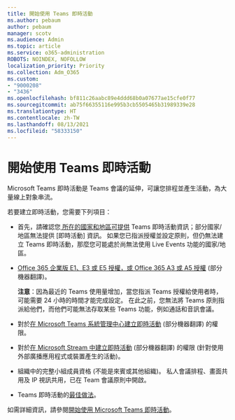 ```yaml
---
title: 開始使用 Teams 即時活動
ms.author: pebaum
author: pebaum
manager: scotv
ms.audience: Admin
ms.topic: article
ms.service: o365-administration
ROBOTS: NOINDEX, NOFOLLOW
localization_priority: Priority
ms.collection: Adm_O365
ms.custom:
- "9000208"
- "3436"
ms.openlocfilehash: bf811c26aabc89e4ddd68b0a07677ae15cfe0f77
ms.sourcegitcommit: ab75f66355116e995b3cb5505465b31989339e28
ms.translationtype: HT
ms.contentlocale: zh-TW
ms.lasthandoff: 08/13/2021
ms.locfileid: "58333150"
---
```

# <a name="getting-started-with-teams-live-events"></a>開始使用 Teams 即時活動

Microsoft Teams 即時活動是 Teams 會議的延伸，可讓您排程並產生活動，為大量線上對象串流。

若要建立即時活動，您需要下列項目：

- 首先，請確認您[ 所在的國家和地區可提供](https://docs.microsoft.com/microsoftteams/teams-live-events/plan-for-teams-live-events#regional-availability) Teams 即時活動資訊；部分國家/地區無法提供 [即時活動] 資訊。  如果您已指派授權並設定原則，但仍無法建立 Teams 即時活動，那麼您可能處於尚無法使用 Live Events 功能的國家/地區。

- [Office 365 企業版 E1、E3 或 E5 授權，或 Office 365 A3 或 A5 授權](https://docs.microsoft.com/microsoftteams/teams-live-events/set-up-for-teams-live-events#step-2-get-and-assign-licenses) (部分機器翻譯)。 

    **注意**：因為最近的 Teams 使用量增加，當您指派 Teams 授權給使用者時，可能需要 24 小時的時間才能完成設定。 在此之前，您無法將 Teams 原則指派給他們，而他們可能無法存取某些 Teams 功能，例如通話和音訊會議。

- 對於[在 Microsoft Teams 系統管理中心建立即時活動](https://docs.microsoft.com/microsoftteams/teams-live-events/set-up-for-teams-live-events#create-or-edit-a-live-events-policy) (部分機器翻譯) 的權限。

- 對於[在 Microsoft Stream 中建立即時活動](https://docs.microsoft.com/microsoftteams/teams-live-events/what-are-teams-live-events) (部分機器翻譯) 的權限 (針對使用外部廣播應用程式或裝置產生的活動)。

- 組織中的完整小組成員資格 (不能是來賓或其他組織)。
私人會議排程、畫面共用及 IP 視訊共用，已在 Team 會議原則中開啟。

- Teams 即時活動的[最佳做法](https://support.office.com/article/Best-practices-for-producing-a-Teams-live-event-e500370e-4dd1-4187-8b48-af10ef02cf42)。

如需詳細資訊，請參閱[開始使用 Microsoft Teams 即時活動](https://support.office.com/article/get-started-with-microsoft-teams-live-events-d077fec2-a058-483e-9ab5-1494afda578a)。